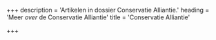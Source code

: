 +++
description = 'Artikelen in dossier Conservatie Alliantie.'
heading = 'Meer <i>over</i> de Conservatie Alliantie'
title = 'Conservatie Alliantie'

+++
